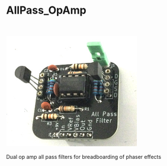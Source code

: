 # AllPass_OpAmp
<br><br>![PCB](Assembled_PCB.jpg)<BR><BR>
Dual op amp all pass filters for breadboarding of phaser effects
